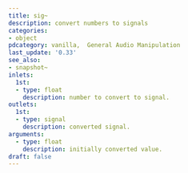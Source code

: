 ```yaml
---
title: sig~
description: convert numbers to signals
categories:
- object
pdcategory: vanilla,  General Audio Manipulation
last_update: '0.33'
see_also:
- snapshot~
inlets:
  1st:
  - type: float
    description: number to convert to signal.
outlets:
  1st:
  - type: signal
    description: converted signal.
arguments:
  - type: float
    description: initially converted value.
draft: false
---
```


